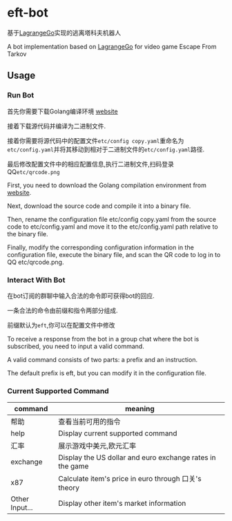 # eft-bot
基于[LagrangeGo](github.com/LagrangeDev/LagrangeGo)实现的逃离塔科夫机器人

A bot implementation based on [LagrangeGo](github.com/LagrangeDev/LagrangeGo) for video game Escape From Tarkov

## Usage
### Run Bot
首先你需要下载Golang编译环境 [website](https://golang.org/)

接着下载源代码并编译为二进制文件.

接着你需要将源代码中的配置文件`etc/config copy.yaml`重命名为`etc/config.yaml`并将其移动到相对于二进制文件的`etc/config.yaml`路径.

最后修改配置文件中的相应配置信息,执行二进制文件,扫码登录QQ`etc/qrcode.png`

First, you need to download the Golang compilation environment from [website](https://golang.org/).

Next, download the source code and compile it into a binary file.

Then, rename the configuration file etc/config copy.yaml from the source code to etc/config.yaml and move it to the etc/config.yaml path relative to the binary file.

Finally, modify the corresponding configuration information in the configuration file, execute the binary file, and scan the QR code to log in to QQ etc/qrcode.png.

### Interact With Bot
在bot订阅的群聊中输入合法的命令即可获得bot的回应.

一条合法的命令由前缀和指令两部分组成.

前缀默认为`eft`,你可以在配置文件中修改

To receive a response from the bot in a group chat where the bot is subscribed, you need to input a valid command.

A valid command consists of two parts: a prefix and an instruction.

The default prefix is eft, but you can modify it in the configuration file.

### Current Supported Command

| command        | meaning                                                   |
| -------------- | --------------------------------------------------------- |
| 帮助           | 查看当前可用的指令                                        |
| help           | Display current supported command                         |
| 汇率           | 展示游戏中美元,欧元汇率                                   |
| exchange       | Display the US dollar and euro exchange rates in the game |
| x87            | Calculate item's price in euro through 口关's theory      |
| Other Input... | Display other item's market information                   |
